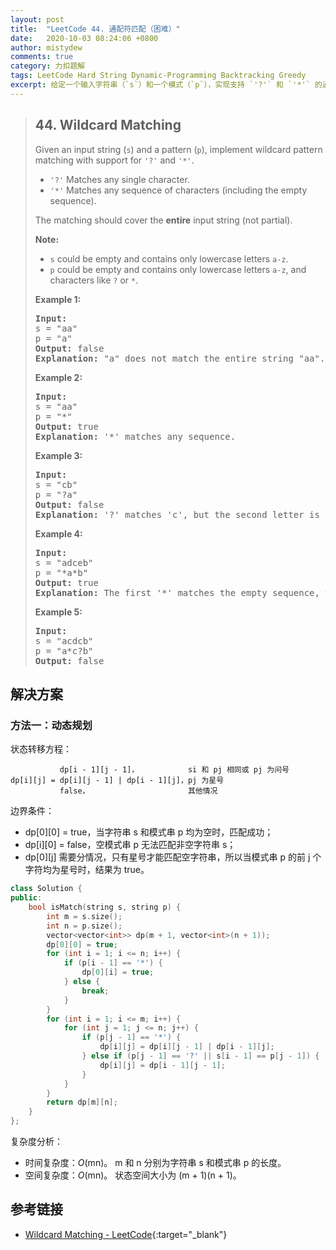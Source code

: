 ```yaml
---
layout: post
title:  "LeetCode 44. 通配符匹配（困难）"
date:   2020-10-03 08:24:06 +0800
author: mistydew
comments: true
category: 力扣题解
tags: LeetCode Hard String Dynamic-Programming Backtracking Greedy
excerpt: 给定一个输入字符串（`s`）和一个模式（`p`），实现支持 `'?'` 和 `'*'` 的通配符模式匹配。
---
```

> ## 44. Wildcard Matching
> 
> Given an input string (`s`) and a pattern (`p`), implement wildcard pattern
> matching with support for `'?'` and `'*'`.
> 
> * `'?'` Matches any single character.
> * `'*'` Matches any sequence of characters (including the empty sequence).
> 
> The matching should cover the **entire** input string (not partial).
> 
> **Note:**
> 
> * `s` could be empty and contains only lowercase letters `a-z`.
> * `p` could be empty and contains only lowercase letters `a-z`, and characters
> like `?` or `*`.
> 
> **Example 1:**
> 
> <pre>
> <strong>Input:</strong>
> s = "aa"
> p = "a"
> <strong>Output:</strong> false
> <strong>Explanation:</strong> "a" does not match the entire string "aa".
> </pre>
> 
> **Example 2:**
> 
> <pre>
> <strong>Input:</strong>
> s = "aa"
> p = "*"
> <strong>Output:</strong> true
> <strong>Explanation:</strong> '*' matches any sequence.
> </pre>
> 
> **Example 3:**
> 
> <pre>
> <strong>Input:</strong>
> s = "cb"
> p = "?a"
> <strong>Output:</strong> false
> <strong>Explanation:</strong> '?' matches 'c', but the second letter is 'a', which does not match 'b'.
> </pre>
> 
> **Example 4:**
> 
> <pre>
> <strong>Input:</strong>
> s = "adceb"
> p = "*a*b"
> <strong>Output:</strong> true
> <strong>Explanation:</strong> The first '*' matches the empty sequence, while the second '*' matches the substring "dce".
> </pre>
> 
> **Example 5:**
> 
> <pre>
> <strong>Input:</strong>
> s = "acdcb"
> p = "a*c?b"
> <strong>Output:</strong> false
> </pre>

## 解决方案

### 方法一：动态规划

状态转移方程：
```
           dp[i - 1][j - 1]，           si 和 pj 相同或 pj 为问号
dp[i][j] = dp[i][j - 1] | dp[i - 1][j]，pj 为星号
           false，                      其他情况
```

边界条件：
* dp[0][0] = true，当字符串 s 和模式串 p 均为空时，匹配成功；
* dp[i][0] = false，空模式串 p 无法匹配非空字符串 s；
* dp[0][j] 需要分情况，只有星号才能匹配空字符串，所以当模式串 p 的前 j 个字符均为星号时，结果为 true。

```cpp
class Solution {
public:
    bool isMatch(string s, string p) {
        int m = s.size();
        int n = p.size();
        vector<vector<int>> dp(m + 1, vector<int>(n + 1));
        dp[0][0] = true;
        for (int i = 1; i <= n; i++) {
            if (p[i - 1] == '*') {
                dp[0][i] = true;
            } else {
                break;
            }
        }
        for (int i = 1; i <= m; i++) {
            for (int j = 1; j <= n; j++) {
                if (p[j - 1] == '*') {
                    dp[i][j] = dp[i][j - 1] | dp[i - 1][j];
                } else if (p[j - 1] == '?' || s[i - 1] == p[j - 1]) {
                    dp[i][j] = dp[i - 1][j - 1];
                }
            }
        }
        return dp[m][n];
    }
};
```

复杂度分析：
* 时间复杂度：*O*(mn)。
  m 和 n 分别为字符串 s 和模式串 p 的长度。
* 空间复杂度：*O*(mn)。
  状态空间大小为 (m + 1)(n + 1)。

## 参考链接

* [Wildcard Matching - LeetCode](https://leetcode.com/problems/wildcard-matching/){:target="_blank"}
